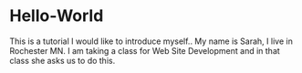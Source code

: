 # Hello-World
This is a tutorial
I would like to introduce myself.. My name is Sarah, I live in Rochester MN. I am taking a class for Web Site Development and in that class she asks us to do this.

